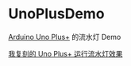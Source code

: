# UnoPlusDemo

[Arduino Uno Plus+](https://hackaday.io/project/189785-uno-plus) 的流水灯 Demo

[我复刻的 Uno Plus+ 运行流水灯效果](https://www.bilibili.com/video/BV14J4m1s7ds)

